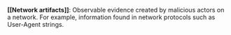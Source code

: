**[[Network artifacts]]**: Observable evidence created by malicious actors on a network. For example, information found in network protocols such as User-Agent strings. 